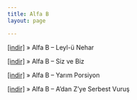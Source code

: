 ```yaml
---
title: Alfa B
layout: page

---
```

<a href="https://cloud.mail.ru/public/72654013def5/Alfa%20B%20-%20Leyl%27%C3%BC%20Nehar" target="_blank">[indir]</a>  »  Alfa B &#8211; Leyl-ü Nehar

<a href="https://cloud.mail.ru/public/8cc4ecce7a62/Alfa%20B%20-%20Siz%20ve%20Biz" target="_blank">[indir]</a>  »  Alfa B &#8211; Siz ve Biz

<a href="https://cloud.mail.ru/public/09ca198d0f26/Alfa%20B%20-%20Yar%C4%B1m%20Porsiyon" target="_blank">[indir]</a>  »  Alfa B &#8211; Yarım Porsiyon

<a href="https://cloud.mail.ru/public/e0002edeaa0a/Alfa-B%20-%20A%27dan%20Z%27ye%20Serbest%20Vurus" target="_blank">[indir]</a>  »  Alfa B &#8211; A&#8217;dan Z&#8217;ye Serbest Vuruş